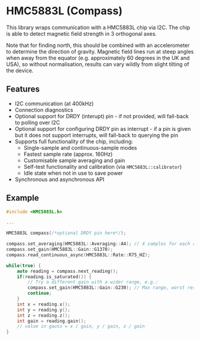 # HMC5883L (Compass)

This library wraps communication with a HMC5883L chip via I2C. The chip is able
to detect magnetic field strength in 3 orthogonal axes.

Note that for finding north, this should be combined with an accelerometer to
determine the direction of gravity. Magnetic field lines run at steep angles
when away from the equator (e.g. approximately 60 degrees in the UK and USA),
so without normalisation, results can vary wildly from slight tilting of the
device.

## Features

* I2C communication (at 400kHz)
* Connection diagnostics
* Optional support for DRDY (interupt) pin - if not provided, will fall-back to
  polling over I2C
* Optional support for configuring DRDY pin as interrupt - if a pin is given
  but it does not support interrupts, will fall-back to querying the pin
* Supports full functionality of the chip, including:
  * Single-sample and continuous-sample modes
  * Fastest sample rate (approx. 160Hz)
  * Customisable sample averaging and gain
  * Self-test functionality and calibration (via `HMC5883L::calibrator`)
  * Idle state when not in use to save power
* Synchronous and asynchronous API

## Example

```cpp
#include <HMC5883L.h>

...

HMC5883L compass(/*optional DRDY pin here*/);

compass.set_averaging(HMC5883L::Averaging::A4); // 4 samples for each reading
compass.set_gain(HMC5883L::Gain::G1370);
compass.read_continuous_async(HMC5883L::Rate::R75_HZ);

while(true) {
	auto reading = compass.next_reading();
	if(reading.is_saturated()) {
		// Try a different gain with a wider range, e.g.:
		compass.set_gain(HMC5883L::Gain::G230); // Max range, worst resolution
		continue;
	}
	int x = reading.x();
	int y = reading.y();
	int z = reading.z();
	int gain = reading.gain();
	// value in gauss = x / gain, y / gain, z / gain
}
```
